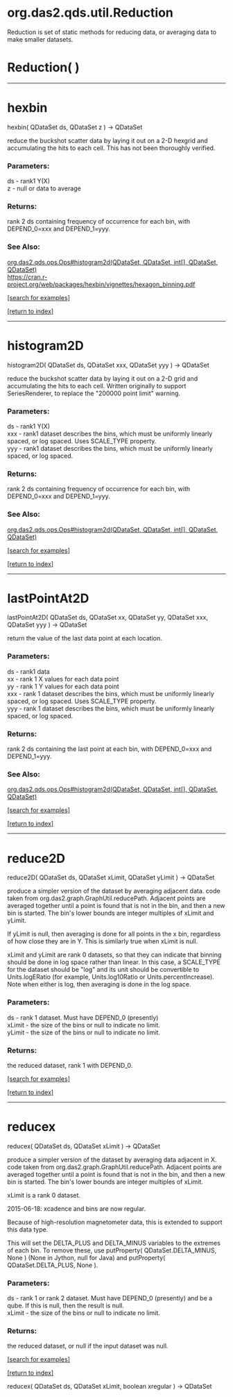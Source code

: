 # org.das2.qds.util.Reduction

Reduction is set of static methods for reducing data, or 
 averaging data to make smaller datasets.

# Reduction( )


***
<a name="hexbin"></a>
# hexbin
hexbin( QDataSet ds, QDataSet z ) &rarr; QDataSet

reduce the buckshot scatter data by laying it out on a 2-D hexgrid and
 accumulating the hits to each cell.  This has not been thoroughly verified.

### Parameters:
ds - rank1 Y(X)
<br>z - null or data to average

### Returns:
rank 2 ds containing frequency of occurrence for each bin, with DEPEND_0=xxx and DEPEND_1=yyy.
### See Also:
<a href='https://git.uiowa.edu/jbf/autoplot/-/blob/master/doc/org/das2/qds/ops/Ops.md#histogram2d'>org.das2.qds.ops.Ops#histogram2d(QDataSet, QDataSet, int[], QDataSet, QDataSet)</a> <br>
<a href='https://cran.r-project.org/web/packages/hexbin/vignettes/hexagon_binning.pdf'>https://cran.r-project.org/web/packages/hexbin/vignettes/hexagon_binning.pdf</a> <br>

<a href="https://github.com/autoplot/dev/search?q=hexbin&unscoped_q=hexbin">[search for examples]</a>

<a href="https://github.com/autoplot/documentation/blob/master/javadoc/index-all.md">[return to index]</a>

***
<a name="histogram2D"></a>
# histogram2D
histogram2D( QDataSet ds, QDataSet xxx, QDataSet yyy ) &rarr; QDataSet

reduce the buckshot scatter data by laying it out on a 2-D grid and
 accumulating the hits to each cell.  Written originally to support 
 SeriesRenderer, to replace the "200000 point limit" warning.

### Parameters:
ds - rank1 Y(X)
<br>xxx - rank1 dataset describes the bins, which must be uniformly linearly spaced, or log spaced.  Uses SCALE_TYPE property.
<br>yyy - rank1 dataset describes the bins, which must be uniformly linearly spaced, or log spaced.

### Returns:
rank 2 ds containing frequency of occurrence for each bin, with DEPEND_0=xxx and DEPEND_1=yyy.
### See Also:
<a href='https://git.uiowa.edu/jbf/autoplot/-/blob/master/doc/org/das2/qds/ops/Ops.md#histogram2d'>org.das2.qds.ops.Ops#histogram2d(QDataSet, QDataSet, int[], QDataSet, QDataSet)</a> <br>

<a href="https://github.com/autoplot/dev/search?q=histogram2D&unscoped_q=histogram2D">[search for examples]</a>

<a href="https://github.com/autoplot/documentation/blob/master/javadoc/index-all.md">[return to index]</a>

***
<a name="lastPointAt2D"></a>
# lastPointAt2D
lastPointAt2D( QDataSet ds, QDataSet xx, QDataSet yy, QDataSet xxx, QDataSet yyy ) &rarr; QDataSet

return the value of the last data point at each location.

### Parameters:
ds - rank1 data
<br>xx - rank 1 X values for each data point
<br>yy - rank 1 Y values for each data point
<br>xxx - rank 1 dataset describes the bins, which must be uniformly linearly spaced, or log spaced.  Uses SCALE_TYPE property.
<br>yyy - rank 1 dataset describes the bins, which must be uniformly linearly spaced, or log spaced.

### Returns:
rank 2 ds containing the last point at each bin, with DEPEND_0=xxx and DEPEND_1=yyy.
### See Also:
<a href='https://git.uiowa.edu/jbf/autoplot/-/blob/master/doc/org/das2/qds/ops/Ops.md#histogram2d'>org.das2.qds.ops.Ops#histogram2d(QDataSet, QDataSet, int[], QDataSet, QDataSet)</a> <br>

<a href="https://github.com/autoplot/dev/search?q=lastPointAt2D&unscoped_q=lastPointAt2D">[search for examples]</a>

<a href="https://github.com/autoplot/documentation/blob/master/javadoc/index-all.md">[return to index]</a>

***
<a name="reduce2D"></a>
# reduce2D
reduce2D( QDataSet ds, QDataSet xLimit, QDataSet yLimit ) &rarr; QDataSet

produce a simpler version of the dataset by averaging adjacent data.
 code taken from org.das2.graph.GraphUtil.reducePath.  Adjacent points are
 averaged together until a point is found that is not in the bin, and then
 a new bin is started.  The bin's lower bounds are integer multiples
 of xLimit and yLimit.

 If yLimit is null, then averaging is done for all points in the x bin,
 regardless of how close they are in Y.  This is similarly true when
 xLimit is null.

 xLimit and yLimit are rank 0 datasets, so that they can indicate that binning
 should be done in log space rather than linear.  In this case, a SCALE_TYPE
 for the dataset should be "log" and its unit should be convertible to
 Units.logERatio (for example, Units.log10Ratio or Units.percentIncrease).
 Note when either is log, then averaging is done in the log space.

### Parameters:
ds - rank 1 dataset.  Must have DEPEND_0 (presently)
<br>xLimit - the size of the bins or null to indicate no limit.
<br>yLimit - the size of the bins or null to indicate no limit.

### Returns:
the reduced dataset, rank 1 with DEPEND_0.

<a href="https://github.com/autoplot/dev/search?q=reduce2D&unscoped_q=reduce2D">[search for examples]</a>

<a href="https://github.com/autoplot/documentation/blob/master/javadoc/index-all.md">[return to index]</a>

***
<a name="reducex"></a>
# reducex
reducex( QDataSet ds, QDataSet xLimit ) &rarr; QDataSet

produce a simpler version of the dataset by averaging data adjacent in X.
 code taken from org.das2.graph.GraphUtil.reducePath.  Adjacent points are
 averaged together until a point is found that is not in the bin, and then
 a new bin is started.  The bin's lower bounds are integer multiples
 of xLimit.

 xLimit is a rank 0 dataset.

 2015-06-18: xcadence and bins are now regular.
 
 Because of high-resolution magnetometer data, this is extended to support this data type.
 
 This will set the DELTA_PLUS and DELTA_MINUS variables to the extremes of 
 each bin.  To remove these, use putProperty( QDataSet.DELTA_MINUS, None ) 
 (None in Jython, null for Java) and putProperty( QDataSet.DELTA_PLUS, None ).

### Parameters:
ds - rank 1 or rank 2 dataset.  Must have DEPEND_0 (presently) and be a qube.  If this is null, then the result is null.
<br>xLimit - the size of the bins or null to indicate no limit.

### Returns:
the reduced dataset, or null if the input dataset was null.

<a href="https://github.com/autoplot/dev/search?q=reducex&unscoped_q=reducex">[search for examples]</a>

<a href="https://github.com/autoplot/documentation/blob/master/javadoc/index-all.md">[return to index]</a>

reducex( QDataSet ds, QDataSet xLimit, boolean xregular ) &rarr; QDataSet<br>
